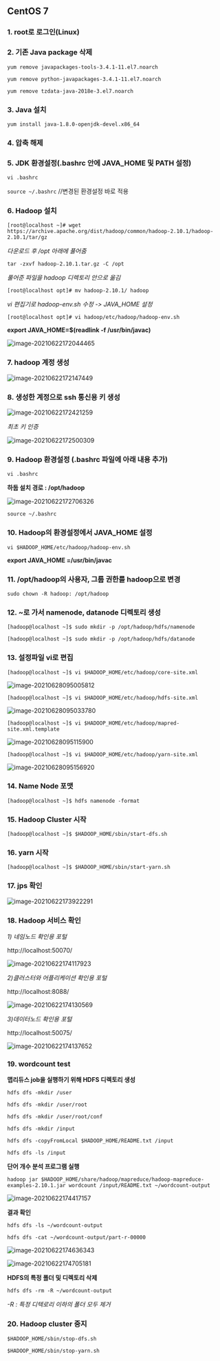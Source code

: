

## CentOS 7



### 1. root로 로그인(Linux)



### 2. 기존 Java package 삭제

`yum remove javapackages-tools-3.4.1-11.el7.noarch`

`yum remove python-javapackages-3.4.1-11.el7.noarch`

`yum remove tzdata-java-2018e-3.el7.noarch`





### 3. Java 설치

`yum install java-1.8.0-openjdk-devel.x86_64`



### 4. 압축 해제



### 5. JDK 환경설정(.bashrc 안에 JAVA_HOME 및 PATH 설정)

`vi .bashrc`

`source ~/.bashrc` //변경된 환경설정 바로 적용



### 6. Hadoop 설치

`[root@localhost ~]# wget https://archive.apache.org/dist/hadoop/common/hadoop-2.10.1/hadoop-2.10.1/tar/gz`



*다운로드 후 /opt 아래에 풀어줌*

`tar -zxvf hadoop-2.10.1.tar.gz -C /opt`

*풀어준 파일을 hadoop 디렉토리 안으로 옮김*

`[root@localhost opt]# mv hadoop-2.10.1/ hadoop`

*vi 편집기로 hadoop-env.sh 수정 -> JAVA_HOME 설정*

`[root@localhost opt]# vi hadoop/etc/hadoop/hadoop-env.sh`

**export JAVA_HOME=$(readlink -f /usr/bin/javac)**



![image-20210622172044465](C:\Users\User\ParkHeedong.github.io\images\image-20210622172044465.png)





### 7. hadoop 계정 생성

![image-20210622172147449](C:\Users\User\AppData\Roaming\Typora\typora-user-images\image-20210622172147449.png)





### 8. 생성한 계정으로 ssh 통신용 키 생성

![image-20210622172421259](C:\Users\User\AppData\Roaming\Typora\typora-user-images\image-20210622172421259.png)





*최초 키 인증*

![image-20210622172500309](C:\Users\User\AppData\Roaming\Typora\typora-user-images\image-20210622172500309.png)





### 9. Hadoop 환경설정 (.bashrc 파일에 아래 내용 추가)

`vi .bashrc`

**하둡 설치 경로 : /opt/hadoop**

![image-20210622172706326](C:\Users\User\AppData\Roaming\Typora\typora-user-images\image-20210622172706326.png)

`source ~/.bashrc`





### 10. Hadoop의 환경설정에서 JAVA_HOME 설정

`vi $HADOOP_HOME/etc/hadoop/hadoop-env.sh`

**export JAVA_HOME =/usr/bin/javac**





### 11. /opt/hadoop의 사용자, 그룹 권한를 hadoop으로 변경

`sudo chown -R hadoop: /opt/hadoop`





### 12. ~로 가서 namenode, datanode 디렉토리 생성

`[hadoop@localhost ~]$ sudo mkdir -p /opt/hadoop/hdfs/namenode`

`[hadoop@localhost ~]$ sudo mkdir -p /opt/hadoop/hdfs/datanode`





### 13.  설정파일 vi로 편집

`[hadoop@localhost ~]$ vi $HADOOP_HOME/etc/hadoop/core-site.xml`



![image-20210628095005812](C:\Users\User\AppData\Roaming\Typora\typora-user-images\image-20210628095005812.png)



`[hadoop@localhost ~]$ vi $HADOOP_HOME/etc/hadoop/hdfs-site.xml`



![image-20210628095033780](C:\Users\User\AppData\Roaming\Typora\typora-user-images\image-20210628095033780.png)



`[hadoop@localhost ~]$ vi $HADOOP_HOME/etc/hadoop/mapred-site.xml.template`



![image-20210628095115900](C:\Users\User\AppData\Roaming\Typora\typora-user-images\image-20210628095115900.png)



`[hadoop@localhost ~]$ vi $HADOOP_HOME/etc/hadoop/yarn-site.xml`



![image-20210628095156920](C:\Users\User\AppData\Roaming\Typora\typora-user-images\image-20210628095156920.png)







### 14. Name Node 포맷

`[hadoop@localhost ~]$ hdfs namenode -format`





### 15. Hadoop Cluster 시작

`[hadoop@localhost ~]$ $HADOOP_HOME/sbin/start-dfs.sh`





### 16. yarn 시작

`[hadoop@localhost ~]$ $HADOOP_HOME/sbin/start-yarn.sh`





### 17. jps 확인



![image-20210622173922291](C:\Users\User\AppData\Roaming\Typora\typora-user-images\image-20210622173922291.png)





### 18. Hadoop 서비스 확인



*1) 네임노드 확인용 포털*

http://localhost:50070/

![image-20210622174117923](C:\Users\User\AppData\Roaming\Typora\typora-user-images\image-20210622174117923.png)





*2)클러스터와 어플리케이션 확인용 포털*

http://localhost:8088/

![image-20210622174130569](C:\Users\User\AppData\Roaming\Typora\typora-user-images\image-20210622174130569.png)





*3)데이터노드 확인용 포털*

http://localhost:50075/

![image-20210622174137652](C:\Users\User\AppData\Roaming\Typora\typora-user-images\image-20210622174137652.png)





### 19. wordcount test

**맵리듀스 job을 실행하기 위해 HDFS 디렉토리 생성**

`hdfs dfs -mkdir /user `

`hdfs dfs -mkdir /user/root `

`hdfs dfs -mkdir /user/root/conf `

`hdfs dfs -mkdir /input `

`hdfs dfs -copyFromLocal $HADOOP_HOME/README.txt /input `

`hdfs dfs -ls /input`





**단어 개수 분석 프로그램 실행**

`hadoop jar $HADOOP_HOME/share/hadoop/mapreduce/hadoop-mapreduce-examples-2.10.1.jar wordcount /input/README.txt ~/wordcount-output`



![image-20210622174417157](C:\Users\User\AppData\Roaming\Typora\typora-user-images\image-20210622174417157.png)





**결과 확인**

`hdfs dfs -ls ~/wordcount-output`

`hdfs dfs -cat ~/wordcount-output/part-r-00000`



![image-20210622174636343](C:\Users\User\AppData\Roaming\Typora\typora-user-images\image-20210622174636343.png)





![image-20210622174705181](C:\Users\User\AppData\Roaming\Typora\typora-user-images\image-20210622174705181.png)





**HDFS의 특정 폴더 및 디렉토리 삭제**

`hdfs dfs -rm -R ~/wordcount-output`

*-R : 특정 디텍로리 이하의 폴더 모두 제거*





### 20. Hadoop cluster 중지

`$HADOOP_HOME/sbin/stop-dfs.sh`

`$HADOOP_HOME/sbin/stop-yarn.sh`

